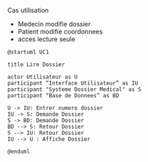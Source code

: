 Cas utilisation

- Medecin modifie dossier
- Patient modifie coordonnees
- acces lecture seule

```plantuml
@startuml UC1

title Lire Dossier

actor Utilisateur as U
participant “Interface Utilisateur” as IU
participant "Systeme Dossier Medical" as S
participant “Base de Donnees” as BD

U -> IU: Entrer numero dossier
IU -> S: Demande Dossier
S -> BD: Demande Dossier
BD --> S: Retour Dossier 
S --> IU: Retour Dossier
IU --> U : Affiche Dossier

@enduml
```
